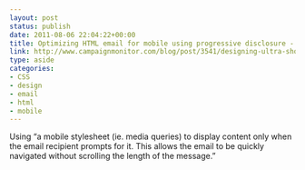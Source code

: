 ```yaml
---
layout: post
status: publish
date: 2011-08-06 22:04:22+00:00
title: Optimizing HTML email for mobile using progressive disclosure - Blog - Campaign Monitor
link: http://www.campaignmonitor.com/blog/post/3541/designing-ultra-short-emails-for-mobile-using-progressive-disclosure/
type: aside
categories:
- CSS
- design
- email
- html
- mobile
---
```


Using “a mobile stylesheet (ie. media queries) to display content only when the email recipient prompts for it. This allows the email to be quickly navigated without scrolling the length of the message.”
